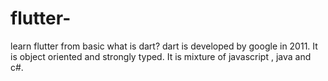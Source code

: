 # flutter-
learn flutter from basic
what is dart?
dart is developed by google in 2011.
It is object oriented and strongly typed.
It is mixture of javascript , java and c#. 
